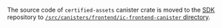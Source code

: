 The source code of `certified-assets` canister crate is moved to the [SDK](https://github.com/dfinity/sdk) repository to [`/src/canisters/frontend/ic-frontend-canister` directory](https://github.com/dfinity/sdk/tree/master/src/canisters/frontend/ic-frontend-canister).
